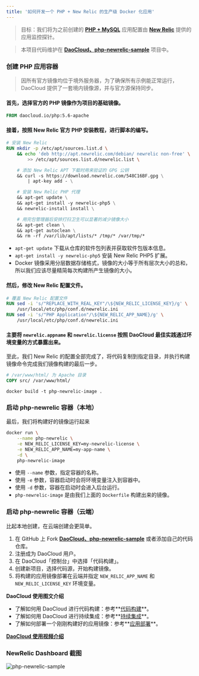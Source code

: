 ```yaml
---
title: '如何开发一个 PHP + New Relic 的生产级 Docker 化应用'
---
```


<!-- reviewed by fiona -->

> 目标：我们将为之前创建的 **[PHP + MySQL](https://github.com/DaoCloud/php-apache-mysql-sample)** 应用配置由 **[New Relic](http://www.newrelic.com)** 提供的应用监控探针。

> 本项目代码维护在 **[DaoCloud、php-newrelic-sample](https://github.com/DaoCloud/php-newrelic-sample)** 项目中。

### 创建 PHP 应用容器

> 因所有官方镜像均位于境外服务器，为了确保所有示例能正常运行，DaoCloud 提供了一套境内镜像源，并与官方源保持同步。

#### 首先，选择官方的 PHP 镜像作为项目的基础镜像。

```dockerfile
FROM daocloud.io/php:5.6-apache
```

#### 接着，按照 New Relic 官方 PHP 安装教程，进行脚本的编写。

```dockerfile
# 安装 New Relic
RUN mkdir -p /etc/apt/sources.list.d \
    && echo 'deb http://apt.newrelic.com/debian/ newrelic non-free' \
        >> /etc/apt/sources.list.d/newrelic.list \

    # 添加 New Relic APT 下载时用来验证的 GPG 公钥
    && curl -s https://download.newrelic.com/548C16BF.gpg \
        | apt-key add - \

    # 安装 New Relic PHP 代理
    && apt-get update \
    && apt-get install -y newrelic-php5 \
    && newrelic-install install \

    # 用完包管理器后安排打扫卫生可以显著的减少镜像大小
    && apt-get clean \
    && apt-get autoclean \
    && rm -rf /var/lib/apt/lists/* /tmp/* /var/tmp/*
```

 - `apt-get update` 下载从仓库的软件包列表并获取软件包版本信息。
 - `apt-get install -y newrelic-php5` 安装 New Relic PHP5 扩展。
 - Docker 镜像采用分层数据存储格式，镜像的大小等于所有层次大小的总和，所以我们应该尽量精简每次构建所产生镜像的大小。

#### 然后，修改 New Relic 配置文件。

```dockerfile
# 覆盖 New Relic 配置文件
RUN sed -i 's/"REPLACE_WITH_REAL_KEY"/\${NEW_RELIC_LICENSE_KEY}/g' \
    /usr/local/etc/php/conf.d/newrelic.ini
RUN sed -i 's/"PHP Application"/\${NEW_RELIC_APP_NAME}/g' \
    /usr/local/etc/php/conf.d/newrelic.ini
```

#### 主要将 `newrelic.appname` 和 `newrelic.license` 按照 DaoCloud 最佳实践通过环境变量的方式暴露出来。

至此，我们 New Relic 的配置全部完成了，将代码复制到指定目录，并执行构建镜像命令完成我们镜像构建的最后一步。

```dockerfile
# /var/www/html/ 为 Apache 目录
COPY src/ /var/www/html/
```

```docker build -t php-newrelic-image .```

### 启动 php-newrelic 容器（本地）

最后，我们将构建好的镜像运行起来

```bash
docker run \
    --name php-newrelic \
    -e NEW_RELIC_LICENSE_KEY=my-newrelic-license \
    -e NEW_RELIC_APP_NAME=my-app-name \
    -d \
    php-newrelic-image
```

- 使用 `--name` 参数，指定容器的名称。
- 使用 `-e` 参数，容器启动时会将环境变量注入到容器中。
- 使用 `-d` 参数，容器在启动时会进入后台运行。
- `php-newrelic-image` 是由我们上面的 `Dockerfile` 构建出来的镜像。

### 启动 php-newrelic 容器（云端）

比起本地创建，在云端创建会更简单。

1. 在 GitHub 上 Fork **[DaoCloud、php-newrelic-sample](https://github.com/DaoCloud/php-newrelic-sample)** 或者添加自己的代码仓库。
2. 注册成为 DaoCloud 用户。
3. 在 DaoCloud「控制台」中选择「代码构建」。
4. 创建新项目，选择代码源，开始构建镜像。
5. 将构建的应用镜像部署在云端并指定 `NEW_RELIC_APP_NAME` 和 `NEW_RELIC_LICENSE_KEY` 环境变量。

**DaoCloud 使用图文介绍**

- 了解如何用 DaoCloud 进行代码构建：参考**[代码构建](http://help.daocloud.io/features/build-flows.html)**。
- 了解如何用 DaoCloud 进行持续集成：参考**[持续集成](http://help.daocloud.io/features/continuous-integration/index.html)**。
- 了解如何部署一个刚刚构建好的应用镜像：参考**[应用部署](http://help.daocloud.io/features/packages.html)**。

**[DaoCloud 使用视频介绍](http://7u2psl.com2.z0.glb.qiniucdn.com/daocloud_small.mp4)**

### NewRelic Dashboard 截图

![php-newrelic-sample](/content/images/2015/07/newrelic.png "newrelic")